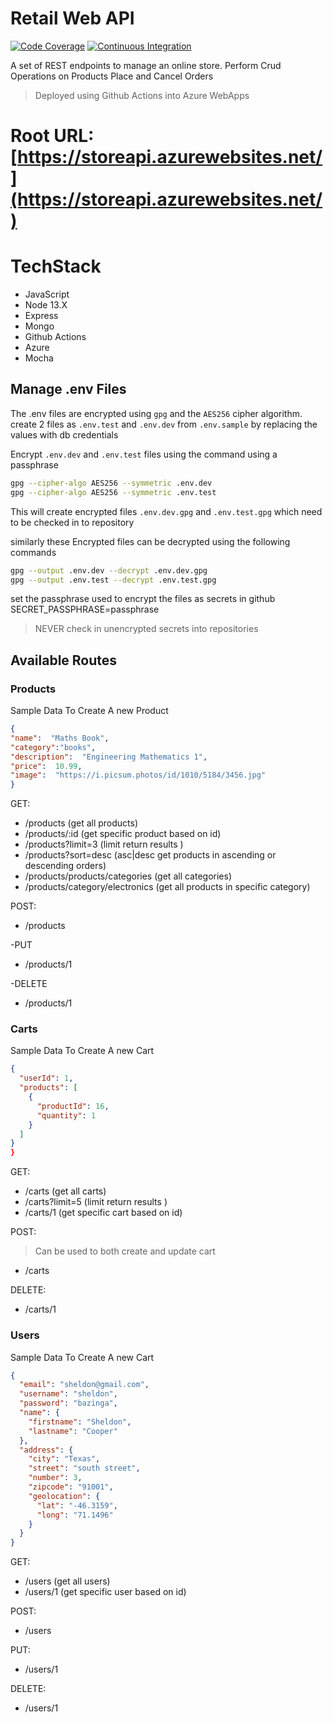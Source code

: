 # Retail Web API


[![Code Coverage](https://codecov.io/gh/sasidharankp/retail-web-api/branch/main/graph/badge.svg)](https://codecov.io/gh/sasidharankp/retail-web-api)
[![Continuous Integration](https://github.com/sasidharankp/retail-web-api/workflows/Continuous%20Integration/badge.svg?branch=main)](https://github.com/sasidharankp/retail-web-api/actions?query=workflow%3A%22Continuous+Integration%22)

A set of REST endpoints to manage an online store.
Perform Crud Operations on Products
Place and Cancel Orders
>Deployed using Github Actions into Azure WebApps
# Root URL: [https://storeapi.azurewebsites.net/](https://storeapi.azurewebsites.net/) 

# TechStack
-   JavaScript
-   Node 13.X
-   Express
-   Mongo
-   Github Actions
-   Azure
-   Mocha

## Manage .env Files

The .env files are encrypted using `gpg` and the `AES256` cipher algorithm.
create 2 files as `.env.test` and `.env.dev` from `.env.sample` by replacing the values with db credentials

Encrypt `.env.dev` and `.env.test` files using the command using a passphrase
```bash
gpg --cipher-algo AES256 --symmetric .env.dev
gpg --cipher-algo AES256 --symmetric .env.test
```
This will create encrypted files `.env.dev.gpg` and `.env.test.gpg` which need to be checked in to repository

similarly these Encrypted files can be decrypted using the following commands
```bash
gpg --output .env.dev --decrypt .env.dev.gpg
gpg --output .env.test --decrypt .env.test.gpg
```
set the passphrase used to encrypt the files as secrets in github
SECRET_PASSPHRASE=passphrase

> NEVER check in unencrypted secrets into repositories



## Available Routes

### Products
Sample Data To Create A new Product
```json
{
"name":  "Maths Book",
"category":"books",
"description":  "Engineering Mathematics 1",
"price":  10.99,
"image":  "https://i.picsum.photos/id/1010/5184/3456.jpg"
}
```
GET:

-   /products (get all products)
-   /products/:id (get specific product based on id)
-   /products?limit=3 (limit return results )
-   /products?sort=desc (asc|desc get products in ascending or descending orders)
-   /products/products/categories (get all categories)
-   /products/category/electronics (get all products in specific category)


POST:
-   /products

-PUT
-   /products/1

-DELETE
-   /products/1

### Carts
Sample Data To Create A new Cart
```json
{
  "userId": 1,
  "products": [
    {
      "productId": 16,
      "quantity": 1
    }
  ]
}
}
```

GET:

-   /carts (get all carts)
 -   /carts?limit=5 (limit return results )
-   /carts/1 (get specific cart based on id)

POST:
>Can be used to both create and update cart
-   /carts

DELETE:
-   /carts/1

### Users
Sample Data To Create A new Cart
```json
{
  "email": "sheldon@gmail.com",
  "username": "sheldon",
  "password": "bazinga",
  "name": {
    "firstname": "Sheldon",
    "lastname": "Cooper"
  },
  "address": {
    "city": "Texas",
    "street": "south street",
    "number": 3,
    "zipcode": "91001",
    "geolocation": {
      "lat": "-46.3159",
      "long": "71.1496"
    }
  }
}
```

GET:

-   /users (get all users)
-   /users/1 (get specific user based on id)

POST:
-   /users

PUT:
-   /users/1

DELETE:
-   /users/1
